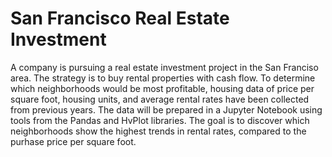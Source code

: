 # San Francisco Real Estate Investment

A company is pursuing a real estate investment project in the San Franciso area. The strategy is to buy rental properties with cash flow. To determine which neighborhoods would be most profitable, housing data of price per square foot, housing units, and average rental rates have been collected from previous years. The data will be prepared in a Jupyter Notebook using tools from the Pandas and HvPlot libraries. The goal is to discover which neighborhoods show the highest trends in rental rates, compared to the purhase price per square foot. 
